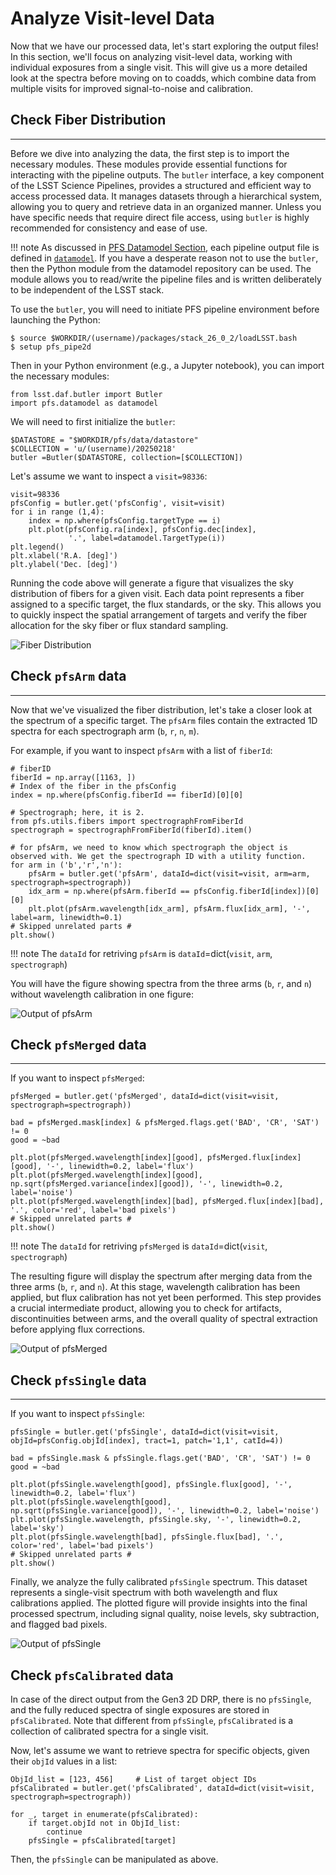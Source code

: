 # Analyze Visit-level Data

Now that we have our processed data, let's start exploring the output files! In this section, we'll focus on analyzing visit-level data, working with individual exposures from a single visit. This will give us a more detailed look at the spectra before moving on to coadds, which combine data from multiple visits for improved signal-to-noise and calibration.

## Check Fiber Distribution

---

Before we dive into analyzing the data, the first step is to import the necessary modules. These modules provide essential functions for interacting with the pipeline outputs.
The `butler` interface, a key component of the LSST Science Pipelines, provides a structured and efficient way to access processed data. It manages datasets through a hierarchical system, allowing you to query and retrieve data in an organized manner. Unless you have specific needs that require direct file access, using `butler` is highly recommended for consistency and ease of use.

!!! note
    As discussed in [PFS Datamodel Section](00_01_pfs_datamodel.md), each pipeline output file is defined in [`datamodel`](https://github.com/Subaru-PFS/datamodel/tree/master). If you have a desperate reason not to use the `butler`, then the Python module from the datamodel repository can be used. The module allows you to read/write the pipeline files and is written deliberately to be independent of the LSST stack.

To use the `butler`, you will need to initiate PFS pipeline environment before launching the Python:

```
$ source $WORKDIR/(username)/packages/stack_26_0_2/loadLSST.bash
$ setup pfs_pipe2d
```

Then in your Python environment (e.g., a Jupyter notebook), you can import the necessary modules:

```
from lsst.daf.butler import Butler
import pfs.datamodel as datamodel
```

We will need to first initialize the `butler`:

```
$DATASTORE = "$WORKDIR/pfs/data/datastore"
$COLLECTION = 'u/(username)/20250218'
butler =Butler($DATASTORE, collection=[$COLLECTION])
```

Let's assume we want to inspect a `visit=98336`:

```
visit=98336
pfsConfig = butler.get('pfsConfig', visit=visit)
for i in range (1,4):
    index = np.where(pfsConfig.targetType == i)
    plt.plot(pfsConfig.ra[index], pfsConfig.dec[index], 
             '.', label=datamodel.TargetType(i))
plt.legend()
plt.xlabel('R.A. [deg]')
plt.ylabel('Dec. [deg]')
```

Running the code above will generate a figure that visualizes the sky distribution of fibers for a given visit. Each data point represents a fiber assigned to a specific target, the flux standards, or the sky. This allows you to quickly inspect the spatial arrangement of targets and verify the fiber allocation for the sky fiber or flux standard sampling.

![Fiber Distribution](img/out_fiberdist.png)

## Check `pfsArm` data

---

Now that we've visualized the fiber distribution, let's take a closer look at the spectrum of a specific target. The `pfsArm` files contain the extracted 1D spectra for each spectrograph arm (`b`, `r`, `n`, `m`).

For example, if you want to inspect `pfsArm` with a list of `fiberId`:

```
# fiberID
fiberId = np.array([1163, ])
# Index of the fiber in the pfsConfig
index = np.where(pfsConfig.fiberId == fiberId)[0][0]

# Spectrograph; here, it is 2.
from pfs.utils.fibers import spectrographFromFiberId
spectrograph = spectrographFromFiberId(fiberId).item()

# for pfsArm, we need to know which spectrograph the object is observed with. We get the spectrograph ID with a utility function.
for arm in ('b','r','n'):
    pfsArm = butler.get('pfsArm', dataId=dict(visit=visit, arm=arm, spectrograph=spectrograph))
    idx_arm = np.where(pfsArm.fiberId == pfsConfig.fiberId[index])[0][0] 
    plt.plot(pfsArm.wavelength[idx_arm], pfsArm.flux[idx_arm], '-', label=arm, linewidth=0.1)
# Skipped unrelated parts #
plt.show()
```

!!! note
    The `dataId` for retriving `pfsArm` is `dataId`=dict(`visit`, `arm`, `spectrograph`) 

You will have the figure showing spectra from the three arms (`b`, `r`, and `n`) without wavelength calibration in one figure:

![Output of pfsArm](img/out_pfsArm.png)

## Check `pfsMerged` data

---

If you want to inspect `pfsMerged`:

```
pfsMerged = butler.get('pfsMerged', dataId=dict(visit=visit, spectrograph=spectrograph))

bad = pfsMerged.mask[index] & pfsMerged.flags.get('BAD', 'CR', 'SAT') != 0
good = ~bad

plt.plot(pfsMerged.wavelength[index][good], pfsMerged.flux[index][good], '-', linewidth=0.2, label='flux')
plt.plot(pfsMerged.wavelength[index][good], np.sqrt(pfsMerged.variance[index][good]), '-', linewidth=0.2, label='noise')
plt.plot(pfsMerged.wavelength[index][bad], pfsMerged.flux[index][bad], '.', color='red', label='bad pixels')
# Skipped unrelated parts #
plt.show()
```

!!! note
    The `dataId` for retriving `pfsMerged` is `dataId`=dict(`visit`, `spectrograph`) 

The resulting figure will display the spectrum after merging data from the three arms (`b`, `r`, and `n`). At this stage, wavelength calibration has been applied, but flux calibration has not yet been performed. This step provides a crucial intermediate product, allowing you to check for artifacts, discontinuities between arms, and the overall quality of spectral extraction before applying flux corrections.

![Output of pfsMerged](img/out_pfsMerged.png)

## Check `pfsSingle` data

---

If you want to inspect `pfsSingle`:

```
pfsSingle = butler.get('pfsSingle', dataId=dict(visit=visit, objId=pfsConfig.objId[index], tract=1, patch='1,1', catId=4))

bad = pfsSingle.mask & pfsSingle.flags.get('BAD', 'CR', 'SAT') != 0
good = ~bad

plt.plot(pfsSingle.wavelength[good], pfsSingle.flux[good], '-', linewidth=0.2, label='flux')
plt.plot(pfsSingle.wavelength[good], np.sqrt(pfsSingle.variance[good]), '-', linewidth=0.2, label='noise')
plt.plot(pfsSingle.wavelength, pfsSingle.sky, '-', linewidth=0.2, label='sky')
plt.plot(pfsSingle.wavelength[bad], pfsSingle.flux[bad], '.', color='red', label='bad pixels')
# Skipped unrelated parts #
plt.show()
``` 

Finally, we analyze the fully calibrated `pfsSingle` spectrum. This dataset represents a single-visit spectrum with both wavelength and flux calibrations applied. The plotted figure will provide insights into the final processed spectrum, including signal quality, noise levels, sky subtraction, and flagged bad pixels.

![Output of pfsSingle](img/out_pfsSingle.png)

## Check `pfsCalibrated` data

In case of the direct output from the Gen3 2D DRP, there is no `pfsSingle`, and the fully reduced spectra of single exposures are stored in `pfsCalibrated`. Note that different from `pfsSingle`, `pfsCalibrated` is a collection of calibrated spectra for a single visit.

Now, let's assume we want to retrieve spectra for specific objects, given their `objId` values in a list:

```
ObjId_list = [123, 456]     # List of target object IDs
pfsCalibrated = butler.get('pfsCalibrated', dataId=dict(visit=visit, spectrograph=spectrograph))

for _, target in enumerate(pfsCalibrated): 
    if target.objId not in ObjId_list:         
        continue     
    pfsSingle = pfsCalibrated[target] 
```

Then, the `pfsSingle` can be manipulated as above.
